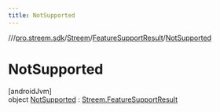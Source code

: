 ```yaml
---
title: NotSupported
---
```

//[<root>](../../../../../index.html)/[pro.streem.sdk](../../../index.html)/[Streem](../../index.html)/[FeatureSupportResult](../index.html)/[NotSupported](index.html)



# NotSupported



[androidJvm]\
object [NotSupported](index.html) : [Streem.FeatureSupportResult](../index.html)


